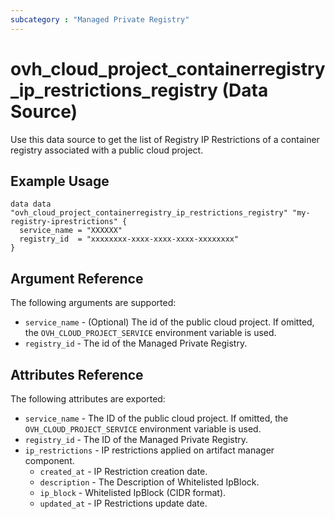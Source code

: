 ```yaml
---
subcategory : "Managed Private Registry"
---
```


# ovh_cloud_project_containerregistry_ip_restrictions_registry (Data Source)

Use this data source to get the list of Registry IP Restrictions of a container registry associated with a public cloud project.

## Example Usage

```hcl
data data "ovh_cloud_project_containerregistry_ip_restrictions_registry" "my-registry-iprestrictions" { 
  service_name = "XXXXXX"
  registry_id  = "xxxxxxxx-xxxx-xxxx-xxxx-xxxxxxxx"
}
```

## Argument Reference

The following arguments are supported:

* `service_name` - (Optional) The id of the public cloud project. If omitted, the `OVH_CLOUD_PROJECT_SERVICE` environment variable is used.
* `registry_id` - The id of the Managed Private Registry.

## Attributes Reference

The following attributes are exported:

* `service_name` - The ID of the public cloud project. If omitted, the `OVH_CLOUD_PROJECT_SERVICE` environment variable is used.
* `registry_id` - The ID of the Managed Private Registry.
* `ip_restrictions` - IP restrictions applied on artifact manager component.
    * `created_at` - IP Restriction creation date.
    * `description` - The Description of Whitelisted IpBlock.
    * `ip_block` - Whitelisted IpBlock (CIDR format).
    * `updated_at` - IP Restrictions update date.
